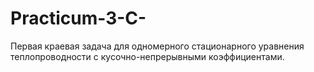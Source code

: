 # Practicum-3-C-
Первая краевая задача для одномерного стационарного уравнения теплопроводности с кусочно-непрерывными коэффициентами.
